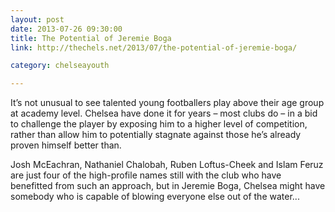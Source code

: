 ```yaml
---
layout: post
date: 2013-07-26 09:30:00
title: The Potential of Jeremie Boga
link: http://thechels.net/2013/07/the-potential-of-jeremie-boga/

category: chelseayouth

---
```


It’s not unusual to see talented young footballers play above their age group at academy level. Chelsea have done it for years – most clubs do – in a bid to challenge the player by exposing him to a higher level of competition, rather than allow him to potentially stagnate against those he’s already proven himself better than.

Josh McEachran, Nathaniel Chalobah, Ruben Loftus-Cheek and Islam Feruz are just four of the high-profile names still with the club who have benefitted from such an approach, but in Jeremie Boga, Chelsea might have somebody who is capable of blowing everyone else out of the water...
